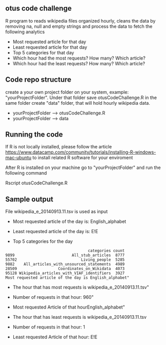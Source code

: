 ## otus code challenge
R program to reads wikipedia files organized hourly, cleans the data by removing na, null and empty strings and process the data to fetch the following analytics
- Most requested article for that day
- Least requested article for that day
- Top 5 categories for that day
- Which hour had the most requests? How many? Which article?
- Which hour had the least requests? How many? Which article?

## Code repo structure
create a your own project folder on your system, example: "yourProjectFolder". Under that folder save otusCodeChallenge.R in the same folder create "data" folder, that will hold hourly wikipedia data. 

- yourProjectFolder --> otusCodeChallenge.R
- yourProjectFolder --> data

## Running the code
If R is not locally installed, please follow the article https://www.datacamp.com/community/tutorials/installing-R-windows-mac-ubuntu
to install related R software for your enviroment

After R is installed on your machine go to "yourProjectFolder" and run the following command

Rscript otusCodeChallenge.R


## Sample output

File wikipedia_e_20140913.11.tsv is used as input 

- Most requested article of the day is: English_alphabet

- Least requested article of the day is: E!E

- Top 5 categories for the day
```
                                    categories count
9899                         All_stub_articles  8777
55702                            Living_people  5285
9882    All_articles_with_unsourced_statements  4989
28509                  Coordinates_on_Wikidata  4073
95128 Wikipedia_articles_with_VIAF_identifiers  3927
Most requested article of the day is English_alphabet"
```

- The hour that has most requests is wikipedia_e_20140913.11.tsv"
- Number of requests in that hour: 960"
- Most requested Article of that hourEnglish_alphabet"

- The hour that has least requests is wikipedia_e_20140913.11.tsv
- Number of requests in that hour: 1
- Least requested Article of that hour: E!E


